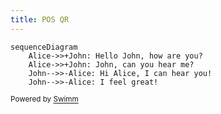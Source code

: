 ```yaml
---
title: POS QR
---
```

```mermaid
sequenceDiagram
    Alice->>+John: Hello John, how are you?
    Alice->>+John: John, can you hear me?
    John-->>-Alice: Hi Alice, I can hear you!
    John-->>-Alice: I feel great!
```

<SwmMeta version="3.0.0" repo-id="Z2l0aHViJTNBJTNBcG9zX2ZpYyUzQSUzQW9uZTJwcmV0" repo-name="pos_fic"><sup>Powered by [Swimm](https://app.swimm.io/)</sup></SwmMeta>
